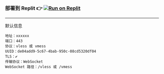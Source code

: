 ### 部署到 Replit 👉 [![Run on Replit](https://replit.com/badge/github/alanlichen/dpp-on-repl)](https://replit.com/github/sbwml/hello-repl)

---------------------

默认信息
```
地址：xxxxxx
端口：443
协议：vless 或 vmess
UUID：de04add9-5c67-4bab-950c-08cd5320df04
TLS：✔
传输协议：WebSocket
WebSocket 路径：/vless 或 /vmess
```

